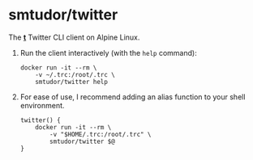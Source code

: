 # smtudor/twitter

The **[t]** Twitter CLI client on Alpine Linux.

1. Run the client interactively (with the `help` command):

    ```shell
    docker run -it --rm \
        -v ~/.trc:/root/.trc \
        smtudor/twitter help
    ```

2. For ease of use, I recommend adding an alias function to your shell environment.

    ```shell
    twitter() {
        docker run -it --rm \
            -v "$HOME/.trc:/root/.trc" \
            smtudor/twitter $@
    }
    ```

[t]: http://sferik.github.io/t/
